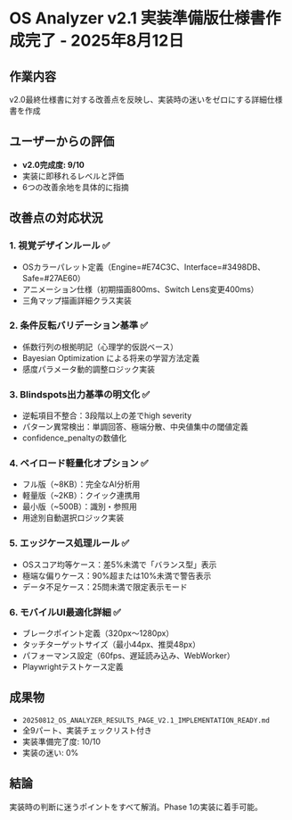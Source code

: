 # OS Analyzer v2.1 実装準備版仕様書作成完了 - 2025年8月12日

## 作業内容
v2.0最終仕様書に対する改善点を反映し、実装時の迷いをゼロにする詳細仕様書を作成

## ユーザーからの評価
- **v2.0完成度: 9/10**
- 実装に即移れるレベルと評価
- 6つの改善余地を具体的に指摘

## 改善点の対応状況

### 1. 視覚デザインルール ✅
- OSカラーパレット定義（Engine=#E74C3C、Interface=#3498DB、Safe=#27AE60）
- アニメーション仕様（初期描画800ms、Switch Lens変更400ms）
- 三角マップ描画詳細クラス実装

### 2. 条件反転バリデーション基準 ✅
- 係数行列の根拠明記（心理学的仮説ベース）
- Bayesian Optimization による将来の学習方法定義
- 感度パラメータ動的調整ロジック実装

### 3. Blindspots出力基準の明文化 ✅
- 逆転項目不整合：3段階以上の差でhigh severity
- パターン異常検出：単調回答、極端分散、中央値集中の閾値定義
- confidence_penaltyの数値化

### 4. ペイロード軽量化オプション ✅
- フル版（~8KB）：完全なAI分析用
- 軽量版（~2KB）：クイック連携用
- 最小版（~500B）：識別・参照用
- 用途別自動選択ロジック実装

### 5. エッジケース処理ルール ✅
- OSスコア均等ケース：差5%未満で「バランス型」表示
- 極端な偏りケース：90%超または10%未満で警告表示
- データ不足ケース：25問未満で限定表示モード

### 6. モバイルUI最適化詳細 ✅
- ブレークポイント定義（320px～1280px）
- タッチターゲットサイズ（最小44px、推奨48px）
- パフォーマンス設定（60fps、遅延読み込み、WebWorker）
- Playwrightテストケース定義

## 成果物
- `20250812_OS_ANALYZER_RESULTS_PAGE_V2.1_IMPLEMENTATION_READY.md`
- 全9パート、実装チェックリスト付き
- 実装準備完了度: 10/10
- 実装の迷い: 0%

## 結論
実装時の判断に迷うポイントをすべて解消。Phase 1の実装に着手可能。